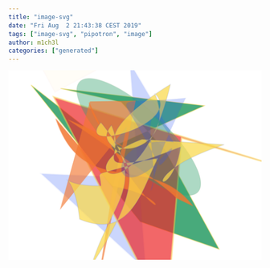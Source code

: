 ```yaml
---
title: "image-svg"
date: "Fri Aug  2 21:43:38 CEST 2019"
tags: ["image-svg", "pipotron", "image"]
author: m1ch3l
categories: ["generated"]
---
```


![](image.svg)
